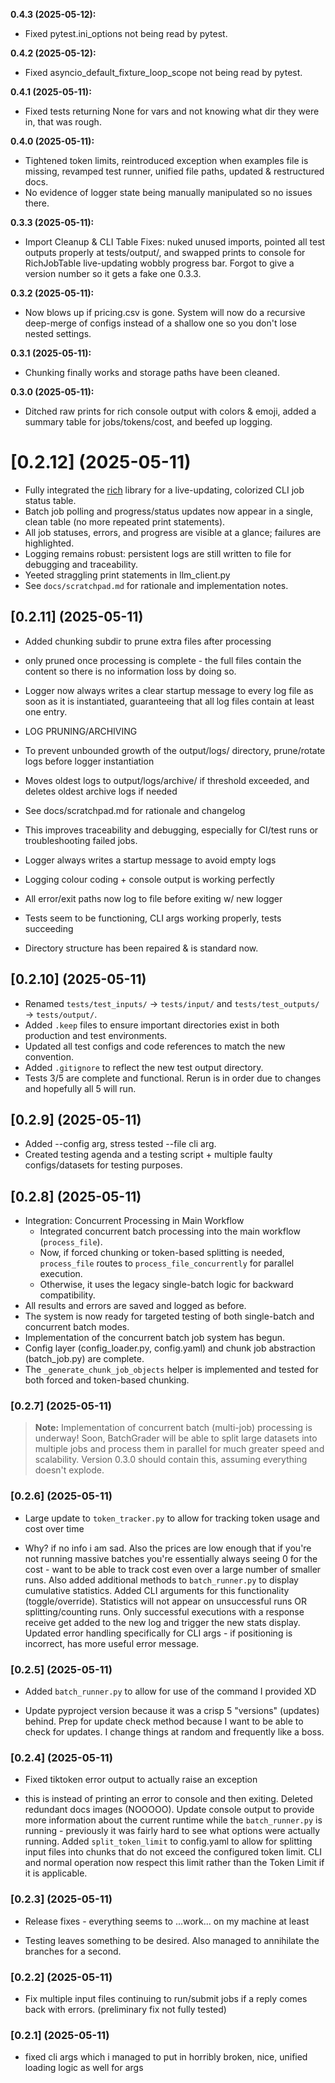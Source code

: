 **0.4.3 (2025-05-12):**

- Fixed pytest.ini_options not being read by pytest.

**0.4.2 (2025-05-12):**

- Fixed asyncio_default_fixture_loop_scope not being read by pytest.

**0.4.1 (2025-05-11):**

- Fixed tests returning None for vars and not knowing what dir they were in, that was rough.

**0.4.0 (2025-05-11):**

- Tightened token limits, reintroduced exception when examples file is missing, revamped test runner, unified file paths, updated & restructured docs.
- No evidence of logger state being manually manipulated so no issues there.

**0.3.3 (2025-05-11):**

- Import Cleanup & CLI Table Fixes: nuked unused imports, pointed all test outputs properly at tests/output/, and swapped prints to console for RichJobTable live-updating wobbly progress bar. Forgot to give a version number so it gets a fake one 0.3.3.

**0.3.2 (2025-05-11):**

- Now blows up if pricing.csv is gone. System will now do a recursive deep-merge of configs instead of a shallow one so you don't lose nested settings.

**0.3.1 (2025-05-11):**

- Chunking finally works and storage paths have been cleaned.

**0.3.0 (2025-05-11):**

- Ditched raw prints for rich console output with colors & emoji, added a summary table for jobs/tokens/cost, and beefed up logging.

# [0.2.12] (2025-05-11)

- Fully integrated the [rich](https://rich.readthedocs.io/) library for a live-updating, colorized CLI job status table.
- Batch job polling and progress/status updates now appear in a single, clean table (no more repeated print statements).
- All job statuses, errors, and progress are visible at a glance; failures are highlighted.
- Logging remains robust: persistent logs are still written to file for debugging and traceability.
- Yeeted straggling print statements in llm_client.py
- See `docs/scratchpad.md` for rationale and implementation notes.

## [0.2.11] (2025-05-11)

- Added chunking subdir to prune extra files after processing

- only pruned once processing is complete - the full files contain the content so there is no information loss by doing so.
- Logger now always writes a clear startup message to every log file as soon as it is instantiated, guaranteeing that all log files contain at least one entry.
- LOG PRUNING/ARCHIVING
- To prevent unbounded growth of the output/logs/ directory, prune/rotate logs before logger instantiation
- Moves oldest logs to output/logs/archive/ if threshold exceeded, and deletes oldest archive logs if needed
- See docs/scratchpad.md for rationale and changelog
- This improves traceability and debugging, especially for CI/test runs or troubleshooting failed jobs.
- Logger always writes a startup message to avoid empty logs
- Logging colour coding + console output is working perfectly
- All error/exit paths now log to file before exiting w/ new logger
- Tests seem to be functioning, CLI args working properly, tests succeeding
- Directory structure has been repaired & is standard now.

## [0.2.10] (2025-05-11)

- Renamed `tests/test_inputs/` → `tests/input/` and `tests/test_outputs/` → `tests/output/`.
- Added `.keep` files to ensure important directories exist in both production and test environments.
- Updated all test configs and code references to match the new convention.
- Added `.gitignore` to reflect the new test output directory.
- Tests 3/5 are complete and functional. Rerun is in order due to changes and hopefully all 5 will run.

## [0.2.9] (2025-05-11)

- Added --config arg, stress tested --file cli arg.
- Created testing agenda and a testing script + multiple faulty configs/datasets for testing purposes.

## [0.2.8] (2025-05-11)

- Integration: Concurrent Processing in Main Workflow
  - Integrated concurrent batch processing into the main workflow (`process_file`).
  - Now, if forced chunking or token-based splitting is needed, `process_file` routes to `process_file_concurrently` for parallel execution.
  - Otherwise, it uses the legacy single-batch logic for backward compatibility.
- All results and errors are saved and logged as before.
- The system is now ready for targeted testing of both single-batch and concurrent batch modes.
- Implementation of the concurrent batch job system has begun.
- Config layer (config_loader.py, config.yaml) and chunk job abstraction (batch_job.py) are complete.
- The `_generate_chunk_job_objects` helper is implemented and tested for both forced and token-based chunking.

### [0.2.7] (2025-05-11)

> **Note:** Implementation of concurrent batch (multi-job) processing is underway! Soon, BatchGrader will be able to split large datasets into multiple jobs and process them in parallel for much greater speed and scalability. Version 0.3.0 should contain this, assuming everything doesn't explode.

### [0.2.6] (2025-05-11)

- Large update to `token_tracker.py` to allow for tracking token usage and cost over time

- Why? if no info i am sad. Also the prices are low enough that if you're not running massive batches you're essentially always seeing 0 for the cost - want to be able to track cost even over a large number of smaller runs. Also added additional methods to `batch_runner.py` to display cumulative statistics. Added CLI arguments for this functionality (toggle/override). Statistics will not appear on unsuccessful runs OR splitting/counting runs. Only successful executions with a response receive get added to the new log and trigger the new stats display. Updated error handling specifically for CLI args - if positioning is incorrect, has more useful error message.

### [0.2.5] (2025-05-11)

- Added `batch_runner.py` to allow for use of the command I provided XD

- Update pyproject version because it was a crisp 5 "versions" (updates) behind. Prep for update check method because I want to be able to check for updates. I change things at random and frequently like a boss.

### [0.2.4] (2025-05-11)

- Fixed tiktoken error output to actually raise an exception

- this is instead of printing an error to console and then exiting. Deleted redundant docs images (NOOOOO). Update console output to provide more information about the current runtime while the `batch_runner.py` is running - previously it was fairly hard to see what options were actually running. Added `split_token_limit` to config.yaml to allow for splitting input files into chunks that do not exceed the configured token limit. CLI and normal operation now respect this limit rather than the Token Limit if it is applicable.

### [0.2.3] (2025-05-11)

- Release fixes - everything seems to ...work... on my machine at least

- Testing leaves something to be desired. Also managed to annihilate the branches for a second.

### [0.2.2] (2025-05-11)

- Fix multiple input files continuing to run/submit jobs if a reply comes back with errors. (preliminary fix not fully tested)

### [0.2.1] (2025-05-11)

- fixed cli args which i managed to put in horribly broken, nice, unified loading logic as well for args
